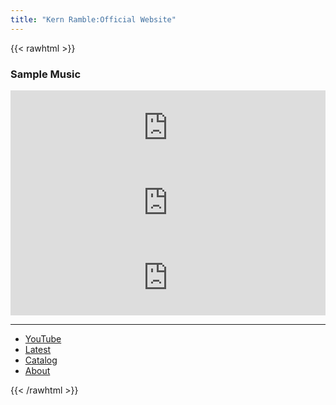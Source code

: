 ```yaml
---
title: "Kern Ramble:Official Website"
---
```

<script type="application/ld+json">
{
  "@context": "http://schema.org",
  "@type": "MusicGroup",
  "url": "http://www.kernramble.com"
}
</script>

{{< rawhtml >}}
<div class="flex flex-col md:flex-row">

  <div class="flex-none md:flex-1 w-100">
  <h3 class="pb-6">Sample Music</h3>

  <!-- 

   -->
  <iframe style="border: 0; width: 100%; height: 120px;" src="https://bandcamp.com/EmbeddedPlayer/album=876171703/size=large/bgcol=ffffff/linkcol=0687f5/tracklist=false/artwork=small/track=4181671343/transparent=true/" seamless><a href="https://kernramble.bandcamp.com/album/trifle-box">Trifle Box by Kern Ramble</a></iframe>

  <br/>

  <iframe style="border: 0; width: 100%; height: 120px;" src="https://bandcamp.com/EmbeddedPlayer/album=2534736214/size=large/bgcol=ffffff/linkcol=0687f5/tracklist=false/artwork=small/track=2145242595/transparent=true/" seamless><a href="https://kernramble.bandcamp.com/album/pitch-a-morality-play">Pitch: A Morality Play by Kern Ramble</a></iframe>
<br/>

  <iframe style="border: 0; width: 100%; height: 120px;" src="https://bandcamp.com/EmbeddedPlayer/album=3051089774/size=large/bgcol=ffffff/linkcol=0687f5/tracklist=false/artwork=small/track=2777555041/transparent=true/" seamless><a href="https://kernramble.bandcamp.com/album/crossing-the-fogline-into-2022">Crossing the Fogline (into 2022) by Kern Ramble</a></iframe>

  <br/>

  </div>

</div>

<hr/>

<div class="flex w-100">
  <ul class="flex flex-row space-x-4">       
      <li id="youtube">
        <a class="hover:bg-slate-200" href="/youtube/" alt="YouTube">YouTube</a>
      </li>
      <li id="latest">
        <a class="hover:bg-slate-200" href="/latest" alt="Latest">Latest</a>
      </li>
      <li id="catalog">
        <a class="hover:bg-slate-200" href="/catalog/" alt="Catalog">Catalog</a>
      </li>
      <li id="about">
        <a class="hover:bg-slate-200" href="/about/" alt="About">About</a>
      </li>
  </ul>
</div>

{{< /rawhtml >}}

